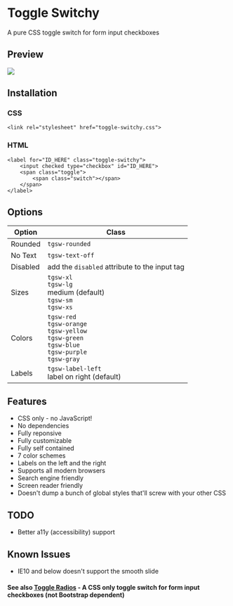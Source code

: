 # Toggle Switchy
A pure CSS toggle switch for form input checkboxes

## Preview
<img src="http://adamculpepper.net/repos/preview-toggle-switchy-github.png">

## Installation

### CSS
```<link rel="stylesheet" href="toggle-switchy.css">```

### HTML
```
<label for="ID_HERE" class="toggle-switchy">
	<input checked type="checkbox" id="ID_HERE">
	<span class="toggle">
		<span class="switch"></span>
	</span>
</label>
```

## Options

| Option | Class |
| ------ | ------ |
| Rounded | `tgsw-rounded`
| No Text | `tgsw-text-off`
| Disabled | add the `disabled` attribute to the input tag
| Sizes | `tgsw-xl`<br>`tgsw-lg`<br>medium (default)<br>`tgsw-sm`<br>`tgsw-xs`
| Colors | `tgsw-red`<br>`tgsw-orange`<br>`tgsw-yellow`<br>`tgsw-green`<br>`tgsw-blue`<br>`tgsw-purple`<br>`tgsw-gray`
| Labels | `tgsw-label-left`<br>label on right (default)<br>

## Features
* CSS only - no JavaScript!
* No dependencies
* Fully reponsive
* Fully customizable
* Fully self contained
* 7 color schemes
* Labels on the left and the right
* Supports all modern browsers
* Search engine friendly
* Screen reader friendly
* Doesn't dump a bunch of global styles that'll screw with your other CSS

## TODO
* Better a11y (accessibility) support

## Known Issues
* IE10 and below doesn't support the smooth slide

#### See also [Toggle Radios](https://github.com/adamculpepper/toggle-radios) - A CSS only toggle switch for form input checkboxes (not Bootstrap dependent)
